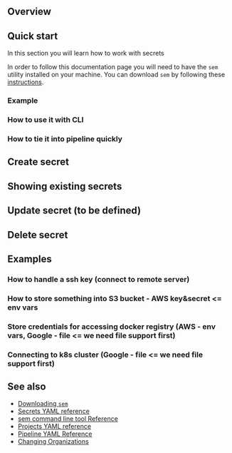 


## Overview


## Quick start

In this section you will learn how to work with secrets

In order to follow this documentation page you will need to have the `sem`
utility installed on your machine. You can download `sem` by following
these [instructions]().

### Example

### How to use it with CLI

### How to tie it into pipeline quickly

## Create secret


## Showing existing secrets


## Update secret (to be defined)

## Delete secret

## Examples

### How to handle a ssh key (connect to remote server)

### How to store something into S3 bucket -  AWS key&secret  <= env vars

### Store credentials for accessing docker registry (AWS - env vars, Google - file <= we need file support first)

### Connecting to k8s cluster (Google - file <= we need file support first)


## See also

* [Downloading `sem`]()
* [Secrets YAML reference](https://docs.semaphoreci.com/article/51-secrets-yaml-reference)
* [sem command line tool Reference](https://docs.semaphoreci.com/article/53-sem-reference)
* [Projects YAML reference](https://docs.semaphoreci.com/article/52-projects-yaml-reference)
* [Pipeline YAML Reference](https://docs.semaphoreci.com/article/50-pipeline-yaml)
* [Changing Organizations](https://docs.semaphoreci.com/article/29-changing-organizations)
